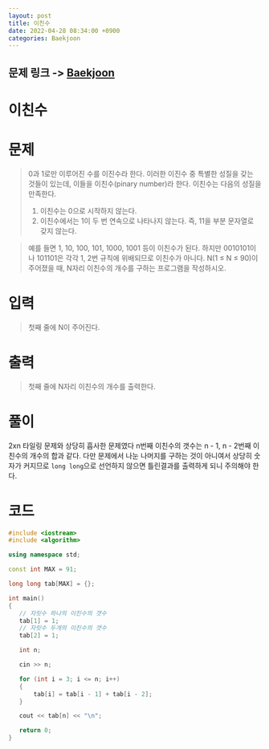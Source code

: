 ```yaml
---
layout: post
title: 이친수
date: 2022-04-28 08:34:00 +0900
categories: Baekjoon
---
```


## 문제 링크 -> [Baekjoon](https://www.acmicpc.net/problem/2193)
# 이친수

# 문제
> 0과 1로만 이루어진 수를 이진수라 한다. 이러한 이진수 중 특별한 성질을 갖는 것들이 있는데, 이들을 이친수(pinary number)라 한다. 이친수는 다음의 성질을 만족한다.
> 1. 이친수는 0으로 시작하지 않는다.
> 2. 이친수에서는 1이 두 번 연속으로 나타나지 않는다. 즉, 11을 부분 문자열로 갖지 않는다.

> 예를 들면 1, 10, 100, 101, 1000, 1001 등이 이친수가 된다. 하지만 0010101이나 101101은 각각 1, 2번 규칙에 위배되므로 이친수가 아니다.
N(1 ≤ N ≤ 90)이 주어졌을 때, N자리 이친수의 개수를 구하는 프로그램을 작성하시오.

# 입력
> 첫째 줄에 N이 주어진다.

# 출력
> 첫째 줄에 N자리 이친수의 개수를 출력한다.

# 풀이
 2xn 타일링 문제와 상당히 흡사한 문제였다 n번째 이친수의 갯수는 n - 1, n - 2번째 이친수의 개수의 합과 같다. 다만 문제에서 나눈 나머지를 구하는 것이 아니여서 상당히 숫자가 커지므로 `long long`으로 선언하지 않으면 틀린결과를 출력하게 되니 주의해야 한다.

 # 코드
 ```c++
#include <iostream>
#include <algorithm>

using namespace std;

const int MAX = 91;

long long tab[MAX] = {};

int main()
{
    // 자릿수 하나의 이친수의 갯수
	tab[1] = 1;
    // 자릿수 두개의 이친수의 갯수
	tab[2] = 1;

	int n;

	cin >> n;

	for (int i = 3; i <= n; i++)
	{
		tab[i] = tab[i - 1] + tab[i - 2];
	}

	cout << tab[n] << "\n";

	return 0;
}
 ```